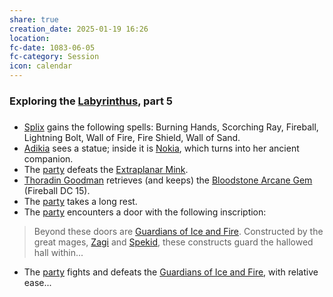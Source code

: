 ```yaml
---
share: true
creation_date: 2025-01-19 16:26
location: 
fc-date: 1083-06-05
fc-category: Session
icon: calendar
---
```

### Exploring the [Labyrinthus](../Locations/Areas/Labyrinthus.md), part 5
##### 
- [Splix](../PCs/Spraugh%20'Splix'%20Calix.md) gains the following spells: Burning Hands, Scorching Ray, Fireball, Lightning Bolt, Wall of Fire, Fire Shield, Wall of Sand.
- [Adikia](../PCs/Adikia%20Unalome.md) sees a statue; inside it is [Nokia](../PCs/Companions/Nokia.md), which turns into her ancient companion.
- The [party](../Factions/Seven%20Up....md) defeats the [Extraplanar Mink](../../Extraplanar%20Mink.md).
- [Thoradin Goodman](../PCs/Thoradin%20Goodman.md) retrieves (and keeps) the [Bloodstone Arcane Gem](../../Bloodstone%20Arcane%20Gem.md) (Fireball DC 15).
- The [party](../Factions/Seven%20Up....md) takes a long rest.
- The [party](../Factions/Seven%20Up....md) encounters a door with the following inscription:
> Beyond these doors are [Guardians of Ice and Fire](../../Guardians%20of%20Ice%20and%20Fire.md). Constructed by the great mages, [Zagi](../../Zerrus%20Zagi.md) and [Spekid](../../Spekid%20Frostborn.md), these constructs guard the hallowed hall within...
- The [party](../Factions/Seven%20Up....md) fights and defeats the [Guardians of Ice and Fire](../../Guardians%20of%20Ice%20and%20Fire.md), with relative ease...